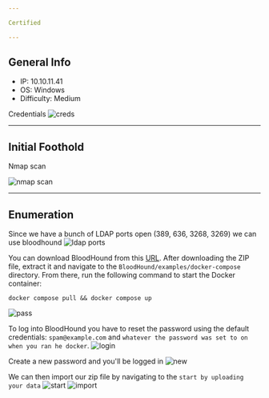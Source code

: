 ```yaml
---

Certified

---
```


## General Info

- IP: 10.10.11.41
- OS: Windows  
- Difficulty: Medium

Credentials
![creds](https://github.com/J4ck3lXploit/HTB-writeups/blob/main/Images/Screenshot%202025-03-10%20114939.png)

---

## Initial Foothold

Nmap scan

![nmap scan](https://github.com/J4ck3lXploit/HTB-writeups/blob/main/Images/Screenshot%202025-03-10%20114956.png)

---

## Enumeration 

Since we have a bunch of LDAP ports open (389, 636, 3268, 3269) we can use bloodhound
![ldap ports](https://github.com/J4ck3lXploit/HTB-writeups/blob/main/Images/Screenshot%202025-03-10%20115008.png)


You can download BloodHound from this [URL](https://github.com/SpecterOps/BloodHound/releases/tag/v7.0.1). After downloading the ZIP file, extract it and navigate to the `BloodHound/examples/docker-compose` directory. From there, run the following command to start the Docker container:

```docker compose pull && docker compose up```

![pass](https://github.com/J4ck3lXploit/HTB-writeups/blob/main/Images/Screenshot%202025-03-10%20115016.png)

To log into BloodHound you have to reset the password using the default credentials: `spam@example.com` and `whatever the password was set to on when you ran he docker`.
![login](https://github.com/J4ck3lXploit/HTB-writeups/blob/main/Images/Screenshot%202025-03-10%20115023.png)

Create a new password and you'll be logged in 
![new](https://github.com/J4ck3lXploit/HTB-writeups/blob/main/Images/Screenshot%202025-03-10%20115028.png)

We can then import our zip file by navigating to the `start by uploading your data`
![start](https://github.com/J4ck3lXploit/HTB-writeups/blob/main/Images/Screenshot%202025-03-10%20115035.png)
![import](https://github.com/J4ck3lXploit/HTB-writeups/blob/main/Images/Screenshot%202025-03-10%20115041.png)
